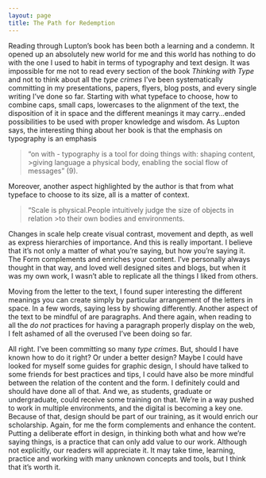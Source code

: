 ```yaml
---
layout: page
title: The Path for Redemption
---
```


Reading through Lupton’s book has been both a learning and a condemn. It opened up an absolutely new world for me and this world has nothing to do with the one I used to habit in terms of typography and text design. It was impossible for me not to read every section of the book *Thinking with Type* and not to think about all the *type crimes* I’ve been systematically committing in my presentations, papers, flyers, blog posts, and every single writing I’ve done so far. Starting with what typeface to choose, how to combine caps, small caps, lowercases to the alignment of the text, the disposition of it in space and the different meanings it may carry…ended possibilities to be used with proper knowledge and wisdom. As Lupton says, the interesting thing about her book is that the emphasis on typography is an emphasis
>“on with - typography is a tool for doing things with: shaping content, >giving language a physical body, enabling the social flow of messages” (9).

Moreover, another aspect highlighted by the author is that from what typeface to choose to its size, all is a matter of context.
>“Scale is physical.People intuitively judge the size of objects in relation >to their own bodies and environments.

Changes in scale help create visual contrast, movement and depth, as well as express hierarchies of importance. And this is really important. I believe that it’s not only a matter of what you’re saying, but how you’re saying it. The Form complements and enriches your content. I’ve personally always thought in that way, and loved well designed sites and blogs, but when it was my own work, I wasn’t able to replicate all the things I liked from others.

Moving from the letter to the text, I found super interesting the different meanings you can create simply by particular arrangement of the letters in space. In a few words, saying less by showing differently.
Another aspect of the text to be mindful of are paragraphs. And there again, when reading to all the *do not* practices for having a paragraph properly display on the web, I felt ashamed of all the overused I’ve been doing so far.

All right. I’ve been committing so many *type crimes*. But, should I have known how to do it right? Or under a better design? Maybe I could have looked for myself some guides for graphic design, I should have talked to some friends for best practices and tips, I could have also be more mindful between the relation of the content and the form. I definitely could and should have done all of that. And we, as students, graduate or undergraduate, could receive some training on that. We’re in a way pushed to work in multiple environments, and the digital is becoming a key one. Because of that, design should be part of our training, as it would enrich our scholarship. Again, for me the form complements and enhance the content. Putting a deliberate effort in design, in thinking both what and how we’re saying things, is a practice that can only add value to our work. Although not explicitly, our readers will appreciate it. It may take time, learning, practice and working with many unknown concepts and tools, but I think that it’s worth it.
